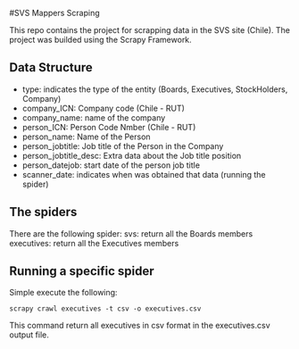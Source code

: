 #SVS Mappers Scraping

This repo contains the project for scrapping data in the SVS site (Chile).
The project was builded using the Scrapy Framework.


## Data Structure

* type: indicates the type of the entity (Boards, Executives, StockHolders, Company)
* company_ICN: Company code (Chile - RUT)
* company_name: name of the company
* person_ICN: Person Code Nmber (Chile - RUT)
* person_name: Name of the Person
* person_jobtitle: Job title of the Person in the Company
* person_jobtitle_desc: Extra data about the Job title position
* person_datejob: start date of the person job title
* scanner_date: indicates when was obtained that data (running the spider)

## The spiders

There are the following spider:
svs: return all the Boards members
executives: return all the Executives members


## Running a specific spider

Simple execute the following:

``scrapy crawl executives -t csv -o executives.csv``

This command return all executives in csv format in the executives.csv output file.


